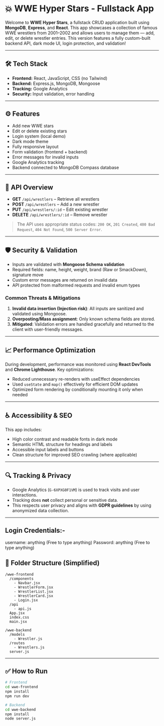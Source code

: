 

# 💥 WWE Hyper Stars - Fullstack App

Welcome to **WWE Hyper Stars**, a fullstack CRUD application built using **MongoDB**, **Express**, and **React**. This app showcases a collection of famous WWE wrestlers from 2001–2002 and allows users to manage them — add, edit, or delete wrestler entries. This version features a fully custom-built backend API, dark mode UI, login protection, and validation!

---

## 🛠 Tech Stack

- **Frontend:** React, JavaScript, CSS (no Tailwind)
- **Backend:** Express.js, MongoDB, Mongoose
- **Tracking:** Google Analytics
- **Security:** Input validation, error handling

---

## ⚙️ Features

- Add new WWE stars
- Edit or delete existing stars
- Login system (local demo)
- Dark mode theme
- Fully responsive layout
- Form validation (frontend + backend)
- Error messages for invalid inputs
- Google Analytics tracking
- Backend connected to MongoDB Compass database

---

## 📡 API Overview

- **GET** `/api/wrestlers` – Retrieve all wrestlers  
- **POST** `/api/wrestlers` – Add a new wrestler  
- **PUT** `/api/wrestlers/:id` – Edit existing wrestler  
- **DELETE** `/api/wrestlers/:id` – Remove wrestler  

> The API uses appropriate status codes: `200 OK`, `201 Created`, `400 Bad Request`, `404 Not Found`, `500 Server Error`.

---

## 🛡️ Security & Validation

- Inputs are validated with **Mongoose Schema validation**
- Required fields: name, height, weight, brand (Raw or SmackDown), signature move
- Custom error messages are returned on invalid data
- API protected from malformed requests and invalid enum types

### Common Threats & Mitigations

1. **Invalid data insertion (Injection risk)**: All inputs are sanitized and validated using Mongoose.
2. **Overposting/Mass assignment**: Only known schema fields are stored.
3. **Mitigated**: Validation errors are handled gracefully and returned to the client with user-friendly messages.

---

## 📈 Performance Optimization

During development, performance was monitored using **React DevTools** and **Chrome Lighthouse**. Key optimizations:

- Reduced unnecessary re-renders with useEffect dependencies
- Used `useState` and `map()` effectively for efficient DOM updates
- Optimized form rendering by conditionally mounting it only when needed

---

## ♿ Accessibility & SEO

This app includes:

- High color contrast and readable fonts in dark mode
- Semantic HTML structure for headings and labels
- Accessible input labels and buttons
- Clean structure for improved SEO crawling (where applicable)

---

## 🔍 Tracking & Privacy

- Google Analytics (`G-6XPXG0F1VM`) is used to track visits and user interactions.
- Tracking does **not** collect personal or sensitive data.
- This respects user privacy and aligns with **GDPR guidelines** by using anonymized data collection.

---

## Login Credentials:-

username: anything (Free to type anything)
Password: anything (Free to type anything)

## 📁 Folder Structure (Simplified)

```
/wwe-frontend
  /components
    - Navbar.jsx
    - WrestlerForm.jsx
    - WrestlerList.jsx
    - WrestlerCard.jsx
    - Login.jsx
  /api
    - api.js
  App.jsx
  index.css
  main.jsx

/wwe-backend
  /models
    - Wrestler.js
  /routes
    - Wrestlers.js
  server.js
```

---

## ✅ How to Run

```bash
# Frontend
cd wwe-frontend
npm install
npm run dev

# Backend
cd wwe-backend
npm install
node server.js
```